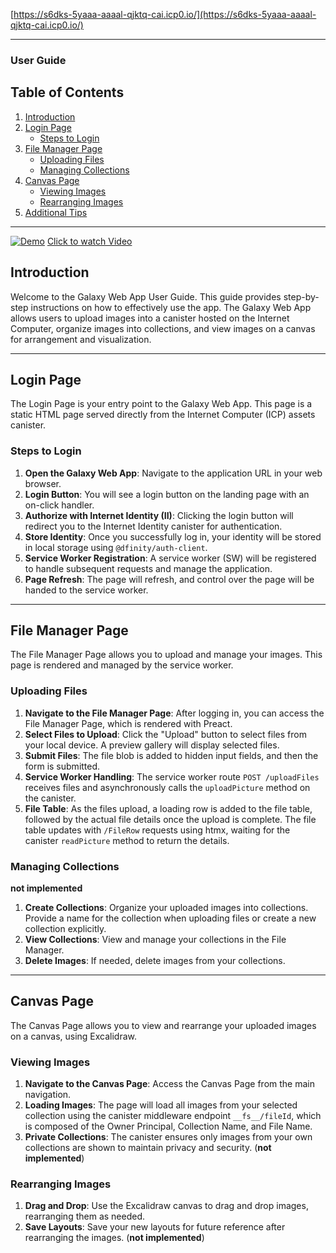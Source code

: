 [https://s6dks-5yaaa-aaaal-qjktq-cai.icp0.io/](https://s6dks-5yaaa-aaaal-qjktq-cai.icp0.io/)

---

### User Guide

## Table of Contents
1. [Introduction](#introduction)
2. [Login Page](#login-page)
    - [Steps to Login](#steps-to-login)
3. [File Manager Page](#file-manager-page)
    - [Uploading Files](#uploading-files)
    - [Managing Collections](#managing-collections)
4. [Canvas Page](#canvas-page)
    - [Viewing Images](#viewing-images)
    - [Rearranging Images](#rearranging-images)
5. [Additional Tips](#additional-tips)

---

[![Demo](http://img.youtube.com/vi/vL4PBYuxgDA/0.jpg?jul20)](http://www.youtube.com/watch?v=vL4PBYuxgDA "Galaxy IC Demo")
[Click to watch Video](http://www.youtube.com/watch?v=vL4PBYuxgDA)

## Introduction

Welcome to the Galaxy Web App User Guide. This guide provides step-by-step instructions on how to effectively use the app. The Galaxy Web App allows users to upload images into a canister hosted on the Internet Computer, organize images into collections, and view images on a canvas for arrangement and visualization.

---

## Login Page

The Login Page is your entry point to the Galaxy Web App. This page is a static HTML page served directly from the Internet Computer (ICP) assets canister.

### Steps to Login

1. **Open the Galaxy Web App**: Navigate to the application URL in your web browser.
2. **Login Button**: You will see a login button on the landing page with an on-click handler.
3. **Authorize with Internet Identity (II)**: Clicking the login button will redirect you to the Internet Identity canister for authentication.
4. **Store Identity**: Once you successfully log in, your identity will be stored in local storage using `@dfinity/auth-client`.
5. **Service Worker Registration**: A service worker (SW) will be registered to handle subsequent requests and manage the application.
6. **Page Refresh**: The page will refresh, and control over the page will be handed to the service worker.

---

## File Manager Page

The File Manager Page allows you to upload and manage your images. This page is rendered and managed by the service worker.

### Uploading Files

1. **Navigate to the File Manager Page**: After logging in, you can access the File Manager Page, which is rendered with Preact.
2. **Select Files to Upload**: Click the "Upload" button to select files from your local device. A preview gallery will display selected files.
3. **Submit Files**: The file blob is added to hidden input fields, and then the form is submitted.
4. **Service Worker Handling**: The service worker route `POST /uploadFiles` receives files and asynchronously calls the `uploadPicture` method on the canister.
5. **File Table**: As the files upload, a loading row is added to the file table, followed by the actual file details once the upload is complete. The file table updates with `/FileRow` requests using htmx, waiting for the canister `readPicture` method to return the details.

### Managing Collections

**not implemented**

1. **Create Collections**: Organize your uploaded images into collections. Provide a name for the collection when uploading files or create a new collection explicitly.
2. **View Collections**: View and manage your collections in the File Manager.
3. **Delete Images**: If needed, delete images from your collections.

---

## Canvas Page

The Canvas Page allows you to view and rearrange your uploaded images on a canvas, using Excalidraw.

### Viewing Images

1. **Navigate to the Canvas Page**: Access the Canvas Page from the main navigation.
2. **Loading Images**: The page will load all images from your selected collection using the canister middleware endpoint `__fs__/fileId`, which is composed of the Owner Principal, Collection Name, and File Name.
3. **Private Collections**: The canister ensures only images from your own collections are shown to maintain privacy and security. (**not implemented**)

### Rearranging Images

1. **Drag and Drop**: Use the Excalidraw canvas to drag and drop images, rearranging them as needed.
2. **Save Layouts**: Save your new layouts for future reference after rearranging the images. (**not implemented**)
